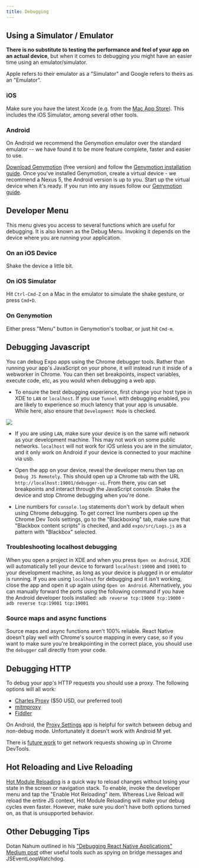 ```yaml
---
title: Debugging
---
```


## Using a Simulator / Emulator

**There is no substitute to testing the performance and feel of your app on an actual device**, but when it comes to debugging you might have an easier time using an emulator/simulator.

Apple refers to their emulator as a "Simulator" and Google refers to theirs as an "Emulator".

### iOS

Make sure you have the latest Xcode (e.g. from the [Mac App Store](https://itunes.apple.com/us/app/xcode/id497799835?mt=12)). This includes the iOS Simulator, among several other tools.

### Android

On Android we recommend the Genymotion emulator over the standard emulator -- we have found it to be more feature complete, faster and easier to use.

[Download Genymotion](https://www.genymotion.com/fun-zone/) (free version) and follow the [Genymotion installation guide](https://docs.genymotion.com/Content/01_Get_Started/Installation.htm). Once you've installed Genymotion, create a virtual device - we recommend a Nexus 5, the Android version is up to you. Start up the virtual device when it's ready. If you run into any issues follow our [Genymotion guide](../genymotion/#genymotion).

## Developer Menu

This menu gives you access to several functions which are useful for debugging.
It is also known as the Debug Menu.
Invoking it depends on the device where you are running your application.

### On an iOS Device

Shake the device a little bit.

### On iOS Simulator

Hit `Ctrl-Cmd-Z` on a Mac in the emulator to simulate the shake gesture, or press `Cmd+D`.

### On Genymotion

Either press "Menu" button in Genymotion's toolbar, or just hit `Cmd-m`.

## Debugging Javascript

You can debug Expo apps using the Chrome debugger tools. Rather than running your app's JavaScript on your phone, it will instead run it inside of a webworker in Chrome. You can then set breakpoints, inspect variables, execute code, etc, as you would when debugging a web app.

-   To ensure the best debugging experience, first change your host type in XDE to `LAN` or `localhost`. If you use `Tunnel` with debugging enabled, you are likely to experience so much latency that your app is unusable. While here, also ensure that `Development Mode` is checked.

[![](/static/images/debugging-host.png)](/static/images/debugging-host.png)

-   If you are using `LAN`, make sure your device is on the same wifi network as your development machine. This may not work on some public networks. `localhost` will not work for iOS unless you are in the simulator, and it only work on Android if your device is connected to your machine via usb.

-   Open the app on your device, reveal the developer menu then tap on `Debug JS Remotely`. This should open up a Chrome tab with the URL `http://localhost:19001/debugger-ui`. From there, you can set breakpoints and interact through the JavaScript console. Shake the device and stop Chrome debugging when you're done.

-   Line numbers for `console.log` statements don't work by default when using Chrome debugging. To get correct line numbers open up the Chrome Dev Tools settings, go to the "Blackboxing" tab, make sure that "Blackbox content scripts" is checked, and add `expo/src/Logs.js` as a pattern with "Blackbox" selected.

### Troubleshooting localhost debugging

When you open a project in XDE and when you press `Open on Android`, XDE will automatically tell your device to forward `localhost:19000` and `19001` to your development machine, as long as your device is plugged in or emulator is running. If you are using `localhost` for debugging and it isn't working, close the app and open it up again using `Open on Android`. Alternatively, you can manually forward the ports using the following command if you have the Android developer tools installed: `adb reverse tcp:19000 tcp:19000` - `adb reverse tcp:19001 tcp:19001`

### Source maps and async functions

Source maps and async functions aren't 100% reliable. React Native doesn't play well with Chrome's source mapping in every case, so if you want to make sure you're breakpointing in the correct place, you should use the `debugger` call directly from your code.

## Debugging HTTP

To debug your app's HTTP requests you should use a proxy. The following options will all work:

-   [Charles Proxy](https://www.charlesproxy.com/documentation/configuration/browser-and-system-configuration/) ($50 USD, our preferred tool)
-   [mitmproxy](https://medium.com/@rotxed/how-to-debug-http-s-traffic-on-android-7fbe5d2a34#.hnhanhyoz)
-   [Fiddler](http://www.telerik.com/fiddler)

On Android, the [Proxy Settings](https://play.google.com/store/apps/details?id=com.lechucksoftware.proxy.proxysettings) app is helpful for switch between debug and non-debug mode. Unfortunately it doesn't work with Android M yet.

There is [future work](https://github.com/facebook/react-native/issues/934) to get network requests showing up in Chrome DevTools.

## Hot Reloading and Live Reloading

[Hot Module Reloading](http://facebook.github.io/react-native/blog/2016/03/24/introducing-hot-reloading.html) is a quick way to reload changes without losing your state in the screen or navigation stack. To enable, invoke the developer menu and tap the "Enable Hot Reloading" item. Whereas Live Reload will reload the entire JS context, Hot Module Reloading will make your debug cycles even faster. However, make sure you don't have both options turned on, as that is unsupported behavior.

## Other Debugging Tips

Dotan Nahum outlined in his ["Debugging React Native Applications" Medium post](https://medium.com/reactnativeacademy/debugging-react-native-applications-6bff3f28c375) other useful tools such as spying on bridge messages and JSEventLoopWatchdog.
